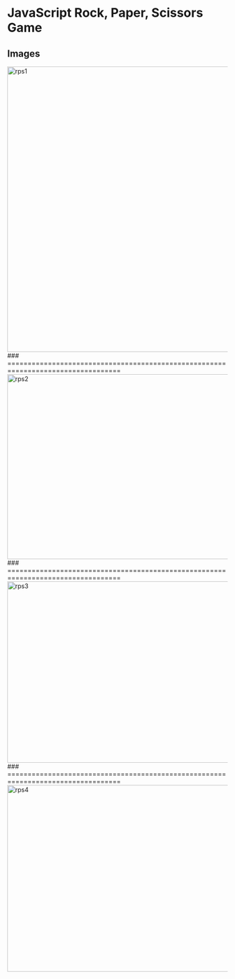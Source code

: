 # JavaScript Rock, Paper, Scissors Game

## Images
<img width="727" height="653" alt="rps1" src="https://github.com/user-attachments/assets/ef28ab01-7b8b-407e-a9cc-830ae82be4fe" />
### ==================================================================================
<img width="755" height="423" alt="rps2" src="https://github.com/user-attachments/assets/89eb3af4-3aa8-48bd-85c9-75c9259bd42c" />
### ==================================================================================
<img width="778" height="415" alt="rps3" src="https://github.com/user-attachments/assets/193037ab-824e-44f9-b651-780b89d03f22" />
### ==================================================================================
<img width="792" height="427" alt="rps4" src="https://github.com/user-attachments/assets/34aed0ef-fcd5-4caf-8158-ebdfbef7ed8b" />
